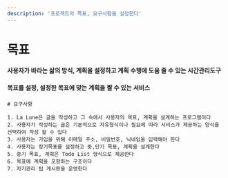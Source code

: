 ```yaml
---
description: '프로젝트의 목표, 요구사항을 설정한다'
---
```


# 목표

#### 사용자가 바라는 삶의 방식, 계획을 설정하고 계획 수행에 도움 줄 수 있는 시간관리도구

#### 목표를 설정, 설정한 목표에 맞는 계획을 짤 수 있는 서비스

```text
# 요구사항

1. La Lune은 글을 작성하고 그 속에서 사용자의 목표, 계획을 설계하는 프로그램이다
2. 사용자가 작성하는 글은 기본적으로 자유형식이나 필요에 따라 서비스가 제공하는 양식을 선택하여 작성 할 수 있다
3. 사용자는 가입을 위해 이메일 주소, 비밀번호, 닉네임을 입력해야 한다
4. 사용자는 장기목표를 설정하고 중,단기 목표, 계획을 설계한다
5. 중기 목표, 계획은 Todo List 형식으로 제공한다
6. 목표에 계획을 포함하는 구조이다
7. 자기관리 팁 게시판을 운영한다
```



